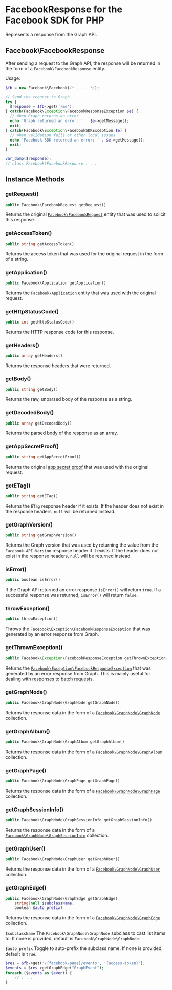 # FacebookResponse for the Facebook SDK for PHP

Represents a response from the Graph API.

## Facebook\FacebookResponse

After sending a request to the Graph API, the response will be returned in the form of a `Facebook\FacebookResponse` entity.

Usage:

```php
$fb = new Facebook\Facebook(/* . . . */);

// Send the request to Graph
try {
  $response = $fb->get('/me');
} catch(Facebook\Exception\FacebookResponseException $e) {
  // When Graph returns an error
  echo 'Graph returned an error: ' . $e->getMessage();
  exit;
} catch(Facebook\Exception\FacebookSDKException $e) {
  // When validation fails or other local issues
  echo 'Facebook SDK returned an error: ' . $e->getMessage();
  exit;
}

var_dump($response);
// class Facebook\FacebookResponse . . .
```

## Instance Methods

### getRequest()
```php
public Facebook\FacebookRequest getRequest()
```
Returns the original [`Facebook\FacebookRequest`](FacebookRequest.md) entity that was used to solicit this response.

### getAccessToken()
```php
public string getAccessToken()
```
Returns the access token that was used for the original request in the form of a string.

### getApplication()
```php
public Facebook\Application getApplication()
```
Returns the [`Facebook\Application`](Application.md) entity that was used with the original request.

### getHttpStatusCode()
```php
public int getHttpStatusCode()
```
Returns the HTTP response code for this response.

### getHeaders()
```php
public array getHeaders()
```
Returns the response headers that were returned.

### getBody()
```php
public string getBody()
```
Returns the raw, unparsed body of the response as a string.

### getDecodedBody()
```php
public array getDecodedBody()
```
Returns the parsed body of the response as an array.

### getAppSecretProof()
```php
public string getAppSecretProof()
```
Returns the original [app secret proof](https://developers.facebook.com/docs/graph-api/securing-requests/#appsecret_proof) that was used with the original request.

### getETag()
```php
public string getETag()
```
Returns the `ETag` response header if it exists. If the header does not exist in the response headers, `null` will be returned instead.

### getGraphVersion()
```php
public string getGraphVersion()
```
Returns the Graph version that was used by returning the value from the `Facebook-API-Version` response header if it exists. If the header does not exist in the response headers, `null` will be returned instead.

### isError()
```php
public boolean isError()
```
If the Graph API returned an error response `isError()` will return `true`. If a successful response was returned, `isError()` will return `false`.

### throwException()
```php
public throwException()
```
Throws the [`Facebook\Exception\FacebookResponseException`](FacebookResponseException.md) that was generated by an error response from Graph.

### getThrownException()
```php
public Facebook\Exception\FacebookResponseException getThrownException()
```
Returns the [`Facebook\Exception\FacebookResponseException`](FacebookResponseException.md) that was generated by an error response from Graph. This is mainly useful for dealing with [responses to batch requests](FacebookBatchResponse.md).

### getGraphNode()
```php
public Facebook\GraphNode\GraphNode getGraphNode()
```
Returns the response data in the form of a [`Facebook\GraphNode\GraphNode`](GraphNode.md) collection.

### getGraphAlbum()
```php
public Facebook\GraphNode\GraphAlbum getGraphAlbum()
```
Returns the response data in the form of a [`Facebook\GraphNode\GraphAlbum`](GraphNode.md#graphalbum-instance-methods) collection.

### getGraphPage()
```php
public Facebook\GraphNode\GraphPage getGraphPage()
```
Returns the response data in the form of a [`Facebook\GraphNode\GraphPage`](GraphNode.md#graphpage-instance-methods) collection.

### getGraphSessionInfo()
```php
public Facebook\GraphNode\GraphSessionInfo getGraphSessionInfo()
```
Returns the response data in the form of a [`Facebook\GraphNode\GraphSessionInfo`](GraphNode.md) collection.

### getGraphUser()
```php
public Facebook\GraphNode\GraphUser getGraphUser()
```
Returns the response data in the form of a [`Facebook\GraphNode\GraphUser`](GraphNode.md#graphuser-instance-methods) collection.

### getGraphEdge()
```php
public Facebook\GraphNode\GraphEdge getGraphEdge(
	string|null $subclassName,
	boolean $auto_prefix)
```
Returns the response data in the form of a [`Facebook\GraphNode\GraphEdge`](GraphEdge.md) collection.

`$subclassName`
The `Facebook\GraphNode\GraphNode` subclass to cast list items to. If none is provided, default is `Facebook\GraphNode\GraphNode`.

`$auto_prefix`
Toggle to auto-prefix the subclass name. If none is provided, default is `true`.

```php
$res = $fb->get('/{facebook-page}/events', '{access-token}');
$events = $res->getGraphEdge("GraphEvent");
foreach ($events as $event) {
	// . . .
}
```
